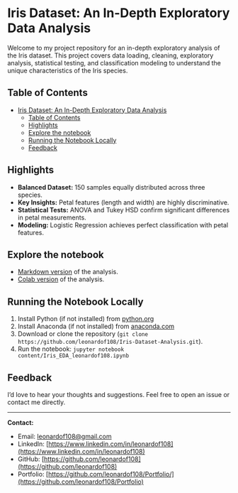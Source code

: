 # Iris Dataset: An In-Depth Exploratory Data Analysis

Welcome to my project repository for an in-depth exploratory analysis of the Iris dataset. This project covers data loading, cleaning, exploratory analysis, statistical testing, and classification modeling to understand the unique characteristics of the Iris species.

## Table of Contents

- [Iris Dataset: An In-Depth Exploratory Data Analysis](#iris-dataset-an-in-depth-exploratory-data-analysis)
  - [Table of Contents](#table-of-contents)
  - [Highlights](#highlights)
  - [Explore the notebook](#explore-the-notebook)
  - [Running the Notebook Locally](#running-the-notebook-locally)
  - [Feedback](#feedback)

## Highlights

- **Balanced Dataset:** 150 samples equally distributed across three species.
- **Key Insights:** Petal features (length and width) are highly discriminative.
- **Statistical Tests:** ANOVA and Tukey HSD confirm significant differences in petal measurements.
- **Modeling:** Logistic Regression achieves perfect classification with petal features.

## Explore the notebook

- [Markdown version](static/Iris_EDA_leonardof108.md) of the analysis.
- [Colab version](https://colab.research.google.com/drive/1eJtO9rXAZyZW0LZpNgdbHfybD5pLRQTn?usp=sharing) of the analysis.

## Running the Notebook Locally

1. Install Python (if not installed) from [python.org](https://www.python.org/)
2. Install Anaconda (if not installed) from [anaconda.com](https://www.anaconda.com/)
3. Download or clone the repository (`git clone https://github.com/leonardof108/Iris-Dataset-Analysis.git`).
4. Run the notebook: `jupyter notebook content/Iris_EDA_leonardof108.ipynb`

## Feedback

I’d love to hear your thoughts and suggestions. Feel free to open an issue or contact me directly.

---

**Contact:**

- Email: [leonardof108@gmail.com](mailto:leonardof108@gmail.com)
- LinkedIn: [https://www.linkedin.com/in/leonardof108](https://www.linkedin.com/in/leonardof108)
- GitHub: [https://github.com/leonardof108](https://github.com/leonardof108)
- Portfolio: [https://github.com/leonardof108/Portfolio/](https://github.com/leonardof108/Portfolio)
